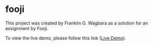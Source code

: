 # fooji
This project was created by Franklin G. Wagbara as a solution for an assignment by Fooji.

To view the live demo, please follow this link ([Live Demo](https://franklin-wagbara-todo-app.herokuapp.com/)).
